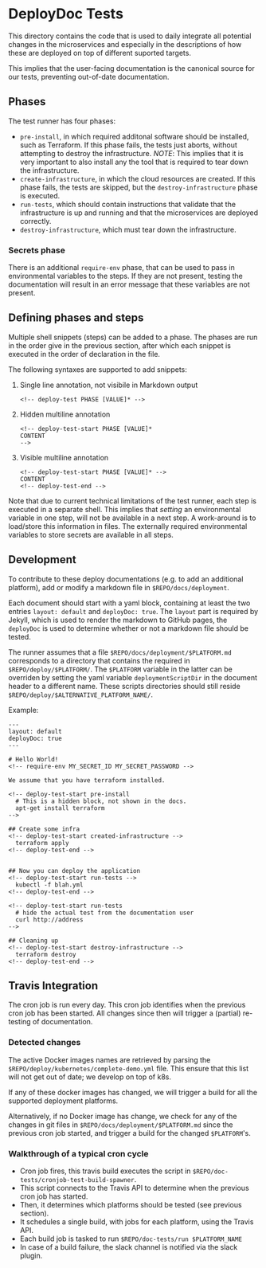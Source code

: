 # DeployDoc Tests
This directory contains the code that is used to daily integrate all potential changes in the
microservices and especially in the descriptions of how these are deployed on top of different
suported targets.

This implies that the user-facing documentation is the canonical source for our tests, preventing
out-of-date documentation.


## Phases
The test runner has four phases:

- `pre-install`, in which required additonal software should be installed, such as Terraform.
  If this phase fails, the tests just aborts, without attempting to destroy the infrastructure.
  *NOTE*: This implies that it is very important to also install any the tool that is required
  to tear down the infrastructure.
- `create-infrastructure`, in which the cloud resources are created. If this phase fails,
  the tests are skipped, but the `destroy-infrastructure` phase is executed.
- `run-tests`, which should contain instructions that validate that the infrastructure is up and
   running and that the microservices are deployed correctly.
-  `destroy-infrastructure`, which must tear down the infrastructure.

### Secrets phase
There is an additional `require-env` phase, that can be used to pass in environmental variables to
the steps. If they are not present, testing the documentation will result in an error message that
these variables are not present.

## Defining phases and steps
Multiple shell snippets (steps) can be added to a phase.
The phases are run in the order give in the previous section, after which each snippet is executed
in the order of declaration in the file.

The following syntaxes are supported to add snippets:

 1. Single line annotation, not visibile in Markdown output

        <!-- deploy-test PHASE [VALUE]* -->

 2. Hidden multiline annotation

        <!-- deploy-test-start PHASE [VALUE]*
        CONTENT
        -->

 3. Visible multiline annotation

        <!-- deploy-test-start PHASE [VALUE]* -->
        CONTENT
        <!-- deploy-test-end -->


Note that due to current technical limitations of the test runner, each step is executed in a
separate shell.  This implies that *setting* an environmental variable in one step, will not be
available in a next step. A work-around is to load/store this information in files.
The externally required environmental variables to store secrets are available in all steps.

## Development
To contribute to these deploy documentations (e.g. to add an additional platform), add or modify a
markdown file in `$REPO/docs/deployment`.

Each document should start with a yaml block, containing at least the two entries `layout: default`
and `deployDoc: true`.
The `layout` part is required by Jekyll, which is used to render the markdown to GitHub pages,
the `deployDoc` is used to determine whether or not a markdown file should be tested.

The runner assumes that a file `$REPO/docs/deployment/$PLATFORM.md` corresponds to a directory that
contains the required in `$REPO/deploy/$PLATFORM/`.
The `$PLATFORM` variable in the latter can be overriden by setting the yaml variable
`deploymentScriptDir` in the document header to a different name. These scripts directories should
still reside `$REPO/deploy/$ALTERNATIVE_PLATFORM_NAME/`.

Example:

    ---
    layout: default
    deployDoc: true
    ---

    # Hello World!
    <!-- require-env MY_SECRET_ID MY_SECRET_PASSWORD -->

    We assume that you have terraform installed.

    <!-- deploy-test-start pre-install
      # This is a hidden block, not shown in the docs.
      apt-get install terraform
    -->

    ## Create some infra
    <!-- deploy-test-start created-infrastructure -->
      terraform apply
    <!-- deploy-test-end -->


    ## Now you can deploy the application
    <!-- deploy-test-start run-tests -->
      kubectl -f blah.yml
    <!-- deploy-test-end -->

    <!-- deploy-test-start run-tests
      # hide the actual test from the documentation user
      curl http://address
    -->

    ## Cleaning up
    <!-- deploy-test-start destroy-infrastructure -->
      terraform destroy
    <!-- deploy-test-end -->

## Travis Integration
The cron job is run every day. This cron job identifies when the previous cron job has been started.
All changes since then will trigger a (partial) re-testing of documentation.

### Detected changes
The active Docker images names are retrieved by parsing the
`$REPO/deploy/kubernetes/complete-demo.yml` file.
This ensure that this list will not get out of date; we develop on top of k8s.

If any of these docker images has changed, we will trigger a build for all the supported deployment
platforms.

Alternatively, if no Docker image has change, we check for any of the changes in git files in
`$REPO/docs/deployment/$PLATFORM.md` since the previous cron job started, and trigger a build
for the changed `$PLATFORM`'s.

### Walkthrough of a typical cron cycle
- Cron job fires, this travis build executes the script in
  `$REPO/doc-tests/cronjob-test-build-spawner`.
- This script connects to the Travis API to determine when the previous cron job has started.
- Then, it determines which platforms should be tested (see previous section).
- It schedules a single build, with jobs for each platform, using the Travis API.
- Each build job is tasked to run `$REPO/doc-tests/run $PLATFORM_NAME`
- In case of a build failure, the slack channel is notified via the slack plugin.
